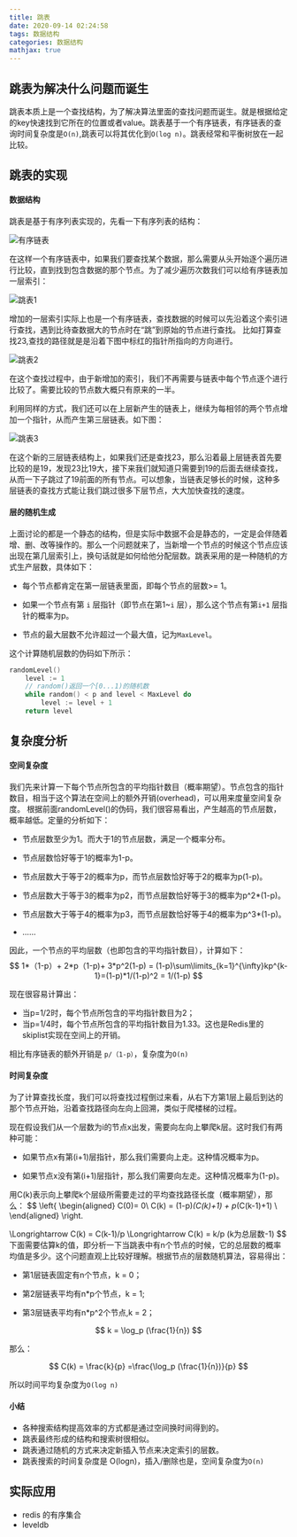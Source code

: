 ```yaml
---
title: 跳表
date: 2020-09-14 02:24:58
tags: 数据结构
categories: 数据结构
mathjax: true
---
```




## 跳表为解决什么问题而诞生

​       跳表本质上是一个查找结构，为了解决算法里面的查找问题而诞生。就是根据给定的key快速找到它所在的位置或者value。跳表基于一个有序链表，有序链表的查询时间复杂度是`O(n)`,跳表可以将其优化到`O(log n)`。跳表经常和平衡树放在一起比较。

## 跳表的实现

####  数据结构

跳表是基于有序列表实现的，先看一下有序列表的结构：

![有序链表](https://tva1.sinaimg.cn/large/007S8ZIlly1gix83b8adzj318g056jrt.jpg)

在这样一个有序链表中，如果我们要查找某个数据，那么需要从头开始逐个遍历进行比较，直到找到包含数据的那个节点。为了减少遍历次数我们可以给有序链表加一层索引：

![跳表1](https://tva1.sinaimg.cn/large/007S8ZIlly1gix87fjvkdj319606qwf5.jpg)

增加的一层索引实际上也是一个有序链表，查找数据的时候可以先沿着这个索引进行查找，遇到比待查数据大的节点时在“跳”到原始的节点进行查找。 比如打算查找23,查找的路径就是是沿着下图中标红的指针所指向的方向进行。

![跳表2](https://tva1.sinaimg.cn/large/007S8ZIlly1gix8eegc1ij31aa07wmy6.jpg)

在这个查找过程中，由于新增加的索引，我们不再需要与链表中每个节点逐个进行比较了。需要比较的节点数大概只有原来的一半。

利用同样的方式，我们还可以在上层新产生的链表上，继续为每相邻的两个节点增加一个指针，从而产生第三层链表。如下图：

![跳表3](https://tva1.sinaimg.cn/large/007S8ZIlly1gix8pzdabfj30y206c3yx.jpg)

在这个新的三层链表结构上，如果我们还是查找23，那么沿着最上层链表首先要比较的是19，发现23比19大，接下来我们就知道只需要到19的后面去继续查找，从而一下子跳过了19前面的所有节点。可以想象，当链表足够长的时候，这种多层链表的查找方式能让我们跳过很多下层节点，大大加快查找的速度。

####  层的随机生成

   上面讨论的都是一个静态的结构，但是实际中数据不会是静态的，一定是会伴随着增、删、改等操作的。那么一个问题就来了，当新增一个节点的时候这个节点应该出现在第几层索引上，换句话就是如何给他分配层数。跳表采用的是一种随机的方式生产层数，具体如下：

+ 每个节点都肯定在第一层链表里面，即每个节点的层数>= 1。

+ 如果一个节点有第 `i` 层指针（即节点在第1~`i` 层），那么这个节点有第`i+1` 层指针的概率为p。

+ 节点的最大层数不允许超过一个最大值，记为`MaxLevel`。

这个计算随机层数的伪码如下所示：
```c
randomLevel()
    level := 1
    // random()返回一个[0...1)的随机数
    while random() < p and level < MaxLevel do
        level := level + 1
    return level
```

## 复杂度分析
#### 空间复杂度
我们先来计算一下每个节点所包含的平均指针数目（概率期望）。节点包含的指针数目，相当于这个算法在空间上的额外开销(overhead)，可以用来度量空间复杂度。
根据前面randomLevel()的伪码，我们很容易看出，产生越高的节点层数，概率越低。定量的分析如下：
+ 节点层数至少为1。而大于1的节点层数，满足一个概率分布。

+ 节点层数恰好等于1的概率为1-p。

+ 节点层数大于等于2的概率为p，而节点层数恰好等于2的概率为p(1-p)。

+ 节点层数大于等于3的概率为p2，而节点层数恰好等于3的概率为p^2*(1-p)。

+ 节点层数大于等于4的概率为p3，而节点层数恰好等于4的概率为p^3*(1-p)。

+ ……

因此，一个节点的平均层数（也即包含的平均指针数目），计算如下：
$$
1*（1-p）+ 2*p（1-p)+ 3*p^2(1-p) = (1-p)\sum\limits_{k=1}^{\infty}kp^{k-1}=(1-p)*1/(1-p)^2 = 1/(1-p)
$$

现在很容易计算出：

- 当p=1/2时，每个节点所包含的平均指针数目为2；
- 当p=1/4时，每个节点所包含的平均指针数目为1.33。这也是Redis里的skiplist实现在空间上的开销。

相比有序链表的额外开销是 `p/（1-p）`，复杂度为`O(n)`

#### 时间复杂度

 为了计算查找长度，我们可以将查找过程倒过来看，从右下方第1层上最后到达的那个节点开始，沿着查找路径向左向上回溯，类似于爬楼梯的过程。

现在假设我们从一个层数为i的节点x出发，需要向左向上攀爬k层。这时我们有两种可能：

- 如果节点x有第(i+1)层指针，那么我们需要向上走。这种情况概率为p。

- 如果节点x没有第(i+1)层指针，那么我们需要向左走。这种情况概率为(1-p)。

用C(k)表示向上攀爬k个层级所需要走过的平均查找路径长度（概率期望），那么：
$$
\left\{
\begin{aligned}
C(0)= 0\\
C(k) = (1-p)*(C(k)+1) + p*(C(k-1)+1) \\
\end{aligned}
\right.

\Longrightarrow C(k) = C(k-1)/p
\Longrightarrow C(k) = k/p  (k为总层数-1)
$$
下面需要估算k的值，即分析一下当跳表中有n个节点的时候，它的总层数的概率均值是多少。这个问题直观上比较好理解。根据节点的层数随机算法，容易得出：
+ 第1层链表固定有n个节点，k = 0；

+ 第2层链表平均有n*p个节点，k = 1;

+ 第3层链表平均有n*p^2个节点,k = 2；

$$
k = \log_p (\frac{1}{n})
$$

  那么： 

$$
C(k) = \frac{k}{p} =\frac{\log_p (\frac{1}{n})}{p}
$$

所以时间平均复杂度为`O(log n)`

#### 小结
+ 各种搜索结构提高效率的方式都是通过空间换时间得到的。
+ 跳表最终形成的结构和搜索树很相似。
+ 跳表通过随机的方式来决定新插入节点来决定索引的层数。
+ 跳表搜索的时间复杂度是 O(logn)，插入/删除也是，空间复杂度为`O(n)`

## 实际应用
+ redis 的有序集合
+ leveldb